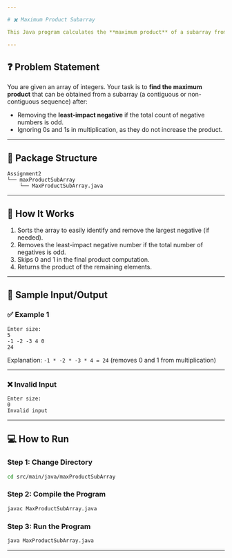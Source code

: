 ```yaml
---

# ✖️ Maximum Product Subarray 

This Java program calculates the **maximum product** of a subarray from a given array of integers, including handling **negative numbers** by ignoring the least contributing negative value.

---
```


## ❓ Problem Statement

You are given an array of integers.
Your task is to **find the maximum product** that can be obtained from a subarray (a contiguous or non-contiguous sequence) after:

* Removing the **least-impact negative** if the total count of negative numbers is odd.
* Ignoring 0s and 1s in multiplication, as they do not increase the product.

---

## 📂 Package Structure

```
Assignment2  
└── maxProductSubArray  
    └── MaxProductSubArray.java
```

---

## 🚀 How It Works

1. Sorts the array to easily identify and remove the largest negative (if needed).
2. Removes the least-impact negative number if the total number of negatives is odd.
3. Skips 0 and 1 in the final product computation.
4. Returns the product of the remaining elements.

---

## 🧾 Sample Input/Output

### ✅ Example 1

```
Enter size: 
5
-1 -2 -3 4 0
24
```

Explanation: `-1 * -2 * -3 * 4 = 24` (removes 0 and 1 from multiplication)

---

### ❌ Invalid Input

```
Enter size: 
0
Invalid input
```

---

## 💻 How to Run

### **Step 1: Change Directory**

```bash
cd src/main/java/maxProductSubArray
```

### **Step 2: Compile the Program**

```bash
javac MaxProductSubArray.java
```

### **Step 3: Run the Program**

```bash
java MaxProductSubArray.java
```

---
